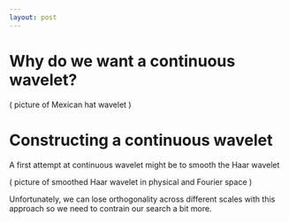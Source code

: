 ```yaml
---
layout: post
---
```


# Why do we want a continuous wavelet?

( picture of Mexican hat wavelet )

# Constructing a continuous wavelet
A first attempt at continuous wavelet might be to smooth the Haar wavelet

( picture of smoothed Haar wavelet in physical and Fourier space )

Unfortunately, we can lose orthogonality across different scales with this approach so we need to contrain our search a bit more. 